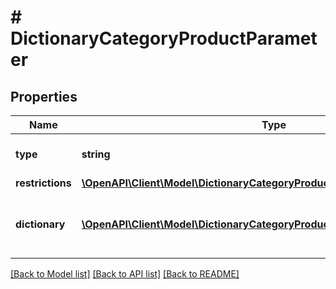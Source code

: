 # # DictionaryCategoryProductParameter

## Properties

Name | Type | Description | Notes
------------ | ------------- | ------------- | -------------
**type** | **string** |  | [optional] [default to 'dictionary']
**restrictions** | [**\OpenAPI\Client\Model\DictionaryCategoryProductParameterAllOfRestrictions**](DictionaryCategoryProductParameterAllOfRestrictions.md) |  | [optional] 
**dictionary** | [**\OpenAPI\Client\Model\DictionaryCategoryProductParameterAllOfDictionary[]**](DictionaryCategoryProductParameterAllOfDictionary.md) | Defines the values accepted for this parameter. | [optional] 

[[Back to Model list]](../../README.md#documentation-for-models) [[Back to API list]](../../README.md#documentation-for-api-endpoints) [[Back to README]](../../README.md)


